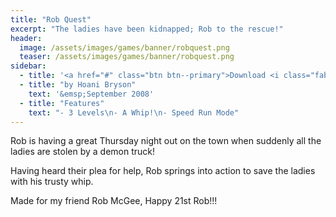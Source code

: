 ```yaml
---
title: "Rob Quest"
excerpt: "The ladies have been kidnapped; Rob to the rescue!"
header:
  image: /assets/images/games/banner/robquest.png
  teaser: /assets/images/games/banner/robquest.png
sidebar:
  - title: '<a href="#" class="btn btn--primary">Download <i class="fab fa-fw fa-windows" aria-hidden="true"></i></a>'
  - title: "by Hoani Bryson"
    text: '&emsp;September 2008'
  - title: "Features"
    text: "- 3 Levels\n- A Whip!\n- Speed Run Mode"
---
```


Rob is having a great Thursday night out on the town when suddenly all the ladies are stolen by a demon truck!

Having heard their plea for help, Rob springs into action to save the ladies with his trusty whip.

Made for my friend Rob McGee, Happy 21st Rob!!!
